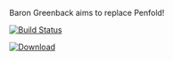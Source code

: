Baron Greenback aims to replace Penfold!

[![Build Status](https://travis-ci.org/joseblas/baron-greenback.svg?branch=master)](https://travis-ci.org/joseblas/baron-greenback)

[ ![Download](https://api.bintray.com/packages/sns/baron-greenback/baron-greenback/images/download.svg) ](https://bintray.com/sns/baron-greenback/baron-greenback/_latestVersion)

